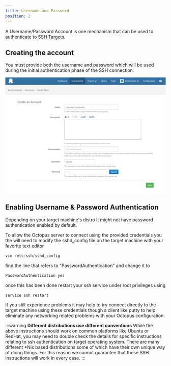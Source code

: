 ```yaml
---
title: Username and Password
position: 2
---
```



A Username/Password Account is one mechanism that can be used to authenticate to [SSH Targets](http://docs.octopusdeploy.com/display/OD3/SSH+Targets).

## Creating the account


You must provide both the username and password which will be used during the initial authentication phase of the SSH connection.


![](/docs/images/3048108/3277898.png)

## Enabling Username & Password Authentication


Depending on your target machine's distro it might not have password authentication enabled by default.


To allow the Octopus server to connect using the provided credentials you the will need to modify the sshd\_config file on the target machine with your favorite text editor

```powershell
vim /etc/ssh/sshd_config
```


find the line that refers to "PasswordAuthentication" and change it to

```powershell
PasswordAuthentication yes
```


once this has been done restart your ssh service under root privileges using

```powershell
service ssh restart
```


If you still experience problems it may help to try connect directly to the target machine using these credentials though a client like putty to help eliminate any networking related problems with your Octopus configuration.

:::warning
**Different distributions use different conventions**
While the above instructions should work on common platforms like Ubuntu or RedHat, you may need to double check the details for specific instructions relating to ssh authentication on target operating system. There are many different \*Nix based distributions some of which have their own unique way of doing things. For this reason we cannot guarantee that these SSH instructions will work in every case.
:::
